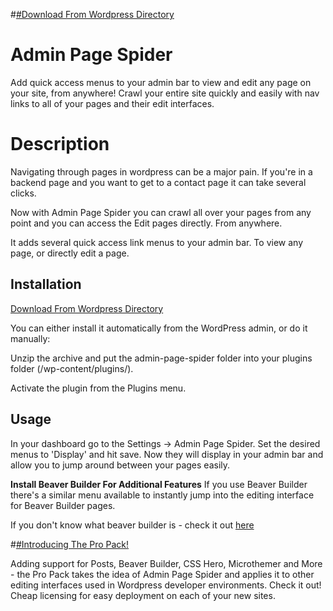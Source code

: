 #[#Download From Wordpress Directory](https://wordpress.org/plugins/admin-page-spider/)

# Admin Page Spider

Add quick access menus to your admin bar to view and edit any page on your site, from anywhere! Crawl your entire site quickly and easily with nav links to all of your pages and their edit interfaces.


# Description

Navigating through pages in wordpress can be a major pain. If you're in a backend page and you want to get to a contact page it can take several clicks.

Now with Admin Page Spider you can crawl all over your pages from any point and you can access the Edit pages directly. From anywhere.

It adds several quick access link menus to your admin bar. To view any page, or directly edit a page.


## Installation

[Download From Wordpress Directory](https://wordpress.org/plugins/admin-page-spider/)

You can either install it automatically from the WordPress admin, or do it manually:

Unzip the archive and put the admin-page-spider folder into your plugins folder (/wp-content/plugins/).

Activate the plugin from the Plugins menu.


## Usage

In your dashboard go to the Settings -> Admin Page Spider.  Set the desired menus to 'Display' and hit save. Now they will display in your admin bar and allow you to jump around between your pages easily.

**Install Beaver Builder For Additional Features**
If you use Beaver Builder there's a similar menu available to instantly jump into the editing interface for Beaver Builder pages.

If you don't know what beaver builder is - check it out [here](http://www.wpbeaverbuilder.com/?fla=215)


#[#Introducing The Pro Pack!](https://adminpagespider.com/admin-page-spider-pro-pack/)

Adding support for Posts, Beaver Builder, CSS Hero, Microthemer and More - the Pro Pack takes the idea of Admin Page Spider and applies it to other editing interfaces used in Wordpress developer environments. Check it out! Cheap licensing for easy deployment on each of your new sites.